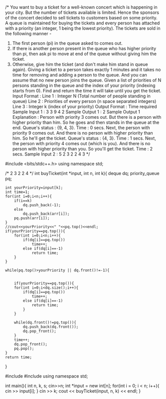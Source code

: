 /*
You want to buy a ticket for a well-known concert which is happening in your city. But the number of tickets available is limited. Hence the sponsors of the concert decided to sell tickets to customers based on some priority.
A queue is maintained for buying the tickets and every person has attached with a priority (an integer, 1 being the lowest priority). The tickets are sold in the following manner -
1. The first person (pi) in the queue asked to comes out.
2. If there is another person present in the queue who has higher priority than pi, then ask pi to move at end of the queue without giving him the ticket.
3. Otherwise, give him the ticket (and don't make him stand in queue again).
Giving a ticket to a person takes exactly 1 minutes and it takes no time for removing and adding a person to the queue. And you can assume that no new person joins the queue.
Given a list of priorities of N persons standing in the queue and the index of your priority (indexing starts from 0). Find and return the time it will take until you get the ticket.
Input Format :
Line 1 : Integer N (Total number of people standing in queue)
Line 2 : Priorities of every person (n space separated integers)
Line 3 : Integer k (index of your priority)
Output Format :
Time required
Sample Input 1 :
3
3 9 4
2
Sample Output 1 :
2
Sample Output 1 Explanation :
Person with priority 3 comes out. But there is a person with higher priority than him. So he goes and then stands in the queue at the end. Queue's status : {9, 4, 3}. Time : 0 secs.
Next, the person with priority 9 comes out. And there is no person with higher priority than him. So he'll get the ticket. Queue's status : {4, 3}. Time : 1 secs.
Next, the person with priority 4 comes out (which is you). And there is no person with higher priority than you. So you'll get the ticket. Time : 2 secs.
Sample Input 2 :
5
2 3 2 2 4
3
 */




#include <bits/stdc++.h>
using namespace std;


/*
2 3 2 2 4
*/
int buyTicket(int *input, int n, int k){
    deque <int> dq;
    priority_queue<int> pq;
    
    int yourPriority=input[k];
    int time=1;
    for(int i=0;i<n;i++){
        if(i==k)
            dq.push_back(-1);
        else
            dq.push_back(arr[i]);
        pq.push(arr[i]);
    }
    //cout<<yourPriority<<" "<<pq.top()<<endl;
    if(yourPriority==pq.top()){
        for(int i=0;i<n;i++){
            if(dq[i]==pq.top())
                time++;
            else if(dq[i]==-1)
                return time;
        }
    }

    while(pq.top()>yourPriority || dq.front()!=-1){
        
        
        if(yourPriority==pq.top()){
        for(int i=0;i<dq.size();i++){
            if(dq[i]==pq.top())
                time++;
            else if(dq[i]==-1)
                return time;
            }
        }
        
        while(dq.front()!=pq.top()){
            dq.push_back(dq.front());
            dq.pop_front();
        }
        time++;
        dq.pop_front();
        pq.pop();
    }
    return time;
}



#include <iostream>
#include <vector>
using namespace std;


int main(){
    int n, k, s;
    cin>>n;
    int *input = new int[n];
    for(int i = 0; i < n; i++){
        cin >> input[i];
    }
    cin >> k;
    cout << buyTicket(input, n, k) << endl;
}
